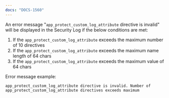 ```yaml
---
docs: "DOCS-1560"
---
```


An error message "`app_protect_custom_log_attribute` directive is invalid" will be displayed in the Security Log if the below conditions are met:

1. If the `app_protect_custom_log_attribute` exceeds the maximum number of 10 directives
2. If the `app_protect_custom_log_attribute` exceeds the maximum name length of 64 chars
3. If the `app_protect_custom_log_attribute` exceeds the maximum value of 64 chars

Error message example:

```shell
app_protect_custom_log_attribute directive is invalid. Number of app_protect_custom_log_attribute directives exceeds maximum
```